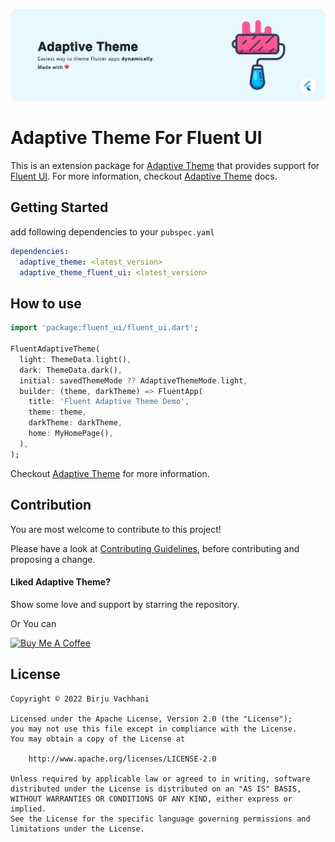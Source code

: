 ![adaptive_theme](https://github.com/BirjuVachhani/adaptive_theme/blob/main/banner.png)

# Adaptive Theme For Fluent UI

This is an extension package for [Adaptive Theme](https://pub.dev/packages/adaptive_theme) that provides support
for [Fluent UI](https://pub.dev/packages/fluent_ui). For more information,
checkout [Adaptive Theme](https://pub.dev/packages/adaptive_theme) docs.

## Getting Started

add following dependencies to your `pubspec.yaml`

```yaml
dependencies:
  adaptive_theme: <latest_version>
  adaptive_theme_fluent_ui: <latest_version>
```

## How to use

```dart
import 'package:fluent_ui/fluent_ui.dart';

FluentAdaptiveTheme(
  light: ThemeData.light(),
  dark: ThemeData.dark(),
  initial: savedThemeMode ?? AdaptiveThemeMode.light,
  builder: (theme, darkTheme) => FluentApp(
    title: 'Fluent Adaptive Theme Demo',
    theme: theme,
    darkTheme: darkTheme,
    home: MyHomePage(),
  ),
);
```

Checkout [Adaptive Theme](https://pub.dev/packages/adaptive_theme) for more information.

## Contribution

You are most welcome to contribute to this project!

Please have a look
at [Contributing Guidelines](https://github.com/BirjuVachhani/adaptive_theme/blob/main/CONTRIBUTING.md), before
contributing and proposing a change.

#### Liked Adaptive Theme?

Show some love and support by starring the repository.

Or You can

<a href="https://www.buymeacoffee.com/birjuvachhani" target="_blank"><img src="https://cdn.buymeacoffee.com/buttons/default-blue.png" alt="Buy Me A Coffee" style="height: 51px !important;width: 217px !important;" ></a>

## License

```
Copyright © 2022 Birju Vachhani

Licensed under the Apache License, Version 2.0 (the "License");
you may not use this file except in compliance with the License.
You may obtain a copy of the License at

    http://www.apache.org/licenses/LICENSE-2.0

Unless required by applicable law or agreed to in writing, software
distributed under the License is distributed on an "AS IS" BASIS,
WITHOUT WARRANTIES OR CONDITIONS OF ANY KIND, either express or implied.
See the License for the specific language governing permissions and
limitations under the License.
```
